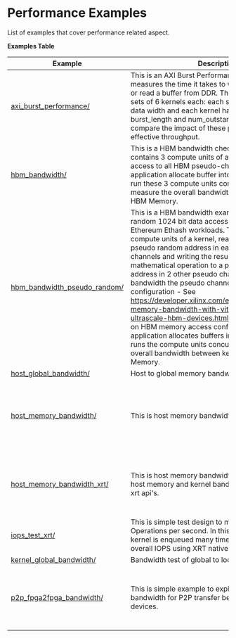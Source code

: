 Performance Examples
==================================
List of examples that cover performance related aspect.

 __Examples Table__ 

Example        | Description           | Key Concepts / Keywords 
---------------|-----------------------|-------------------------
[axi_burst_performance/][]|This is an AXI Burst Performance check design. It measures the time it takes to write a buffer into DDR or read a buffer from DDR. The example contains 2 sets of 6 kernels each: each set having a different data width and each kernel having a different burst_length and num_outstanding parameters to compare the impact of these parameters on effective throughput.|
[hbm_bandwidth/][]|This is a HBM bandwidth check design. Design contains 3 compute units of a kernel which has access to all HBM pseudo-channels (0:31). Host application allocate buffer into all HBM banks and run these 3 compute units concurrently and measure the overall bandwidth between Kernel and HBM Memory.|
[hbm_bandwidth_pseudo_random/][]|This is a HBM bandwidth example using a pseudo random 1024 bit data access pattern to mimic Ethereum Ethash workloads. The design contains 3 compute units of a kernel, reading 1024 bits from a pseudo random address in each of 2 pseudo channels and writing the results of a simple mathematical operation to a pseudo random address in 2 other pseudo channels. To maximize bandwidth the pseudo channels are used in  P2P like configuration - See https://developer.xilinx.com/en/articles/maximizing-memory-bandwidth-with-vitis-and-xilinx-ultrascale-hbm-devices.html for more information on HBM memory access configurations. The host application allocates buffers in 12  HBM banks and runs the compute units concurrently to measure the overall bandwidth between kernel and HBM Memory.|__Key__ __Concepts__<br> - [High Bandwidth Memory](https://docs.xilinx.com/r/en-US/ug1393-vitis-application-acceleration/HBM-Configuration-and-Use)<br> - [Multiple HBM Pseudo-channels](https://docs.xilinx.com/r/en-US/ug1393-vitis-application-acceleration/HBM-Configuration-and-Use)<br> - Random Memory Access<br> - Linear Feedback Shift Register<br>__Keywords__<br> - [HBM](https://docs.xilinx.com/r/en-US/ug1393-vitis-application-acceleration/HBM-Configuration-and-Use)<br> - [XCL_MEM_TOPOLOGY](https://docs.xilinx.com/r/en-US/ug1393-vitis-application-acceleration/Assigning-DDR-Bank-in-Host-Code)<br> - [cl_mem_ext_ptr_t](https://docs.xilinx.com/r/en-US/ug1393-vitis-application-acceleration/Assigning-DDR-Bank-in-Host-Code)
[host_global_bandwidth/][]|Host to global memory bandwidth test|
[host_memory_bandwidth/][]|This is host memory bandwidth example.|__Key__ __Concepts__<br> - host memory<br> - bandwidth<br> - address translation unit<br>__Keywords__<br> - XCL_MEM_EXT_HOST_ONLY<br> - HOST[0]
[host_memory_bandwidth_xrt/][]|This is host memory bandwidth example to describe host memory and kernel bandwidth test using native xrt api's.|__Key__ __Concepts__<br> - host memory<br> - bandwidth<br> - address translation unit<br>__Keywords__<br> - host_only<br> - HOST[0]
[iops_test_xrt/][]|This is simple test design to measure Input/Output Operations per second. In this design, a simple kernel is enqueued many times and measuring overall IOPS using XRT native api's.|__Key__ __Concepts__<br> - Input/Output Operations per second<br>
[kernel_global_bandwidth/][]|Bandwidth test of global to local memory.|
[p2p_fpga2fpga_bandwidth/][]|This is simple example to explain performance bandwidth for P2P transfer between two FPGA devices.|__Key__ __Concepts__<br> - [P2P](https://docs.xilinx.com/r/en-US/ug1393-vitis-application-acceleration/p2p)<br> - Multi-FPGA Execution<br> - XDMA<br>__Keywords__<br> - XCL_MEM_EXT_P2P_BUFFER

[.]:.
[axi_burst_performance/]:axi_burst_performance/
[hbm_bandwidth/]:hbm_bandwidth/
[hbm_bandwidth_pseudo_random/]:hbm_bandwidth_pseudo_random/
[host_global_bandwidth/]:host_global_bandwidth/
[host_memory_bandwidth/]:host_memory_bandwidth/
[host_memory_bandwidth_xrt/]:host_memory_bandwidth_xrt/
[iops_test_xrt/]:iops_test_xrt/
[kernel_global_bandwidth/]:kernel_global_bandwidth/
[p2p_fpga2fpga_bandwidth/]:p2p_fpga2fpga_bandwidth/

